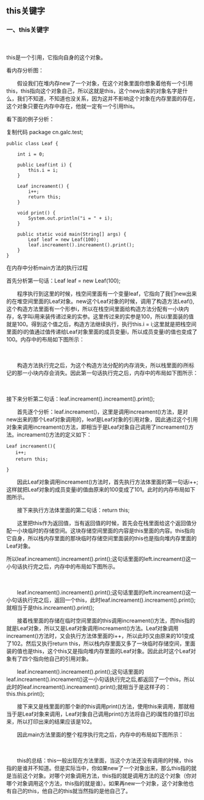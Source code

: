 ## this关键字
### 一、this关键字
　　

this是一个引用，它指向自身的这个对象。

看内存分析图：



　　假设我们在堆内存new了一个对象，在这个对象里面你想象着他有一个引用this，this指向这个对象自己，所以这就是this，这个new出来的对象名字是什么，我们不知道，不知道也没关系，因为这并不影响这个对象在内存里面的存在，这个对象只要在内存中存在，他就一定有一个引用this。

看下面的例子分析：

复制代码
    package cn.galc.test;
    
    public class Leaf {
    
        int i = 0;
    
        public Leaf(int i) {
            this.i = i;
        }
    
        Leaf increament() {
            i++;
            return this;
        }
    
        void print() {
            System.out.println("i = " + i);
        }
    
        public static void main(String[] args) {
            Leaf leaf = new Leaf(100);
            leaf.increament().increament().print();
        }
    }



在内存中分析main方法的执行过程

首先分析第一句话：Leaf leaf = new Leaf(100);

　　程序执行到这里的时候，栈空间里面有一个变量leaf，它指向了我们new出来的在堆空间里面的Leaf对象。new这个Leaf对象的时候，调用了构造方法Leaf(),这个构造方法里面有一个形参i，所以在栈空间里面给构造方法分配有一小块内存，名字叫i用来装传递过来的实参。这里传过来的实参是100，所以i里面装的值就是100。得到这个值之后，构造方法继续执行，执行this.i = i;这里就是把栈空间里面的i的值通过值传递给Leaf对象里面的成员变量i，所以成员变量i的值也变成了100。内存中的布局如下图所示：

　　

　　构造方法执行完之后，为这个构造方法分配的内存消失，所以栈里面的i所标记的那一小块内存会消失。因此第一句话执行完之后，内存中的布局如下图所示：

　　

接下来分析第二句话：leaf.increament().increament().print();

　　首先逐个分析：leaf.increament()，这里是调用increament()方法，是对new出来的那个Leaf对象调用的，leaf是Leaf对象的引用对象，因此通过这个引用对象来调用increament()方法，即相当于是Leaf对象自己调用了increament()方法。increament()方法的定义如下：

    Leaf increament(){
    　　i++;
    　　return this;
    
    }

　　因此Leaf对象调用increament()方法时，首先执行方法体里面的第一句话i++;这样就把Leaf对象的成员变量i的值由原来的100变成了101。此时的内存布局如下图所示。



　　接下来执行方法体里面的第二句话：return this;

　　这里把this作为返回值，当有返回值的时候，首先会在栈里面给这个返回值分配一小块临时的存储空间。这块存储空间里面的内容是this里面的内容。this指向它自身，所以栈内存里面的那块临时存储空间里面装的this也是指向堆内存里面的Leaf对象。

所以leaf.increament().increament().print();这句话里面的left.increament()这一小句话执行完之后，内存中的布局如下图所示。

　　

　　leaf.increament().increament().print();这句话里面的left.increament()这一小句话执行完之后，返回一个this，此时leaf.increament().increament().print();就相当于是this.increament().print();

　　接着栈里面的存储在临时空间里面的this调用increament()方法，而this指的就是Leaf对象，所以又是Leaf对象调用increament()方法。Leaf对象调用increament()方法时，又会执行方法体里面的i++，所以此时i又由原来的101变成了102。然后又执行return this，所以栈内存里面又多了一块临时存储空间，里面装的值也是this，这个this又是指向堆内存里面的Leaf对象。因此此时这个Leaf对象有了四个指向他自己的引用对象。

　　leaf.increament().increament().print();这句话里面的leaf.increament().increament()这一小句话执行完之后,都返回了一个this，所以此时的leaf.increament().increament().print();就相当于是这样子的：this.this.print(); 

　　接下来又是栈里面的那个新的this调用print()方法，使用this来调用，那就相当于是Leaf对象来调用，Leaf对象自己调用print()方法将自己的i属性的值打印出来，所以打印出来的结果应该是102。  

　　因此main方法里面的整个程序执行完之后，内存中的布局如下图所示：  

　　

　　this的总结：this一般出现在方法里面，当这个方法还没有调用的时候，this指的是谁并不知道。但是实际当中，你如果new了一个对象出来，那么this指的就是当前这个对象。对哪个对象调用方法，this指的就是调用方法的这个对象（你对哪个对象调用这个方法，this指的就是谁）。如果再new一个对象，这个对象他也有自己的this，他自己的this就当然指的是他自己了。  